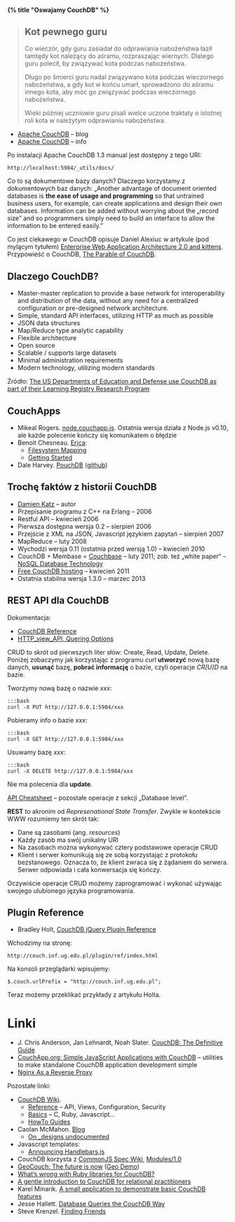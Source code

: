 #### {% title "Oswajamy CouchDB" %}

<blockquote>
 <h2>Kot pewnego guru</h2>
 <p>
  Co wieczór, gdy guru zasiadał do odprawiania nabożeństwa
  łaził tamtędy kot należący do aśramu,
  rozpraszając wiernych.
  Dlatego guru polecił, by związywać kota
  podczas nabożeństwa.
 <p>
  Długo po śmierci guru
  nadal związywano kota
  podczas wieczornego nabożeństwa,
  a gdy kot w końcu umarł,
  sprowadzono do aśramu innego kota,
  aby móc go związywać
  podczas wieczornego nabożeństwa.
 <p>
  Wieki później uczniowie guru
  pisali wielce uczone traktaty
  o istotnej roli kota
  w należytym odprawianiu nabożeństwa.
</blockquote>

* [Apache CouchDB](https://blogs.apache.org/couchdb/) – blog
* [Apache CouchDB](http://couchdb.apache.org/) – info

Po instalacji Apache CouchDB 1.3 manual jest dostępny z tego URI:

    http://localhost:5984/_utils/docs/

Co to są dokumentowe bazy danych?
Dlaczego korzystamy z dokumentowych baz danych:
„Another advantage of document oriented databases is **the ease of
usage and programming** so that untrained business users, for example,
can create applications and design their own databases. Information
can be added without worrying about the „record size” and so
programmers simply need to build an interface to allow the
information to be entered easily.”

Co jest ciekawego w CouchDB opisuje Daniel Alexiuc w artykule
(pod mylącym tytułem) [Enterprise Web Application Architecture 2.0 and
kittens](http://justsomejavaguy.blogspot.com/2010/02/enterprise-web-application-architecture.html).
Przypowieść o CouchDB,
[The Parable of CouchDB](http://www.iriscouch.com/blog/2011/06/the-parable-of-couchdb).


## Dlaczego CouchDB?

* Master-master replication to provide a base network for
  interoperability and distribution of the data, without any need for
  a centralized configuration or pre-designed network architecture.
* Simple, standard API interfaces, utilizing HTTP as much as possible
* JSON data structures
* Map/Reduce type analytic capability
* Flexible architecture
* Open source
* Scalable / supports large datasets
* Minimal administration requirements
* Modern technology, utilizing modern standards

Źródło:
[The US Departments of Education and Defense use CouchDB as part of their Learning Registry Research Program](http://www.couchbase.com/case-studies/learningregistry)


## CouchApps

* Mikeal Rogers.
  [node.couchapp.js](https://github.com/mikeal/node.couchapp.js).
  Ostatnia wersja działa z Node.js v0.10, ale każde polecenie kończy się
  komunikatem o błędzie
* Benoit Chesneau.
  [Erica](https://github.com/benoitc/erica):
  - [Filesystem Mapping](http://couchapp.org/page/filesystem-mapping)
  - [Getting Started](http://www.couchapp.org/page/getting-started)
* Dale Harvey.
  [PouchDB](http://pouchdb.com/) ([github](https://github.com/daleharvey/pouchdb))


## Trochę faktów z historii CouchDB

* [Damien Katz](http://damienkatz.net/) – autor
* Przepisanie programu z C++ na Erlang – 2006
* Restful API – kwiecień 2006
* Pierwsza dostępna wersja 0.2 – sierpień 2006
* Przejście z XML na JSON, Javascript językiem zapytań – sierpień 2007
* MapReduce – luty 2008
* Wychodzi wersja 0.11 (ostatnia przed wersją 1.0) – kwiecień 2010
* CouchDB + Membase = [Couchbase](http://blog.couchbase.com/hello-couchbase) – luty 2011;
  zob. też „white paper“ –
  [NoSQL Database Technology](http://www.couchbase.com/sites/default/files/uploads/all/whitepapers/NoSQL-Whitepaper.pdf)
* [Free CouchDB hosting](http://www.iriscouch.com/) – kwiecień 2011
* Ostatnia stabilna wersja 1.3.0 – marzec 2013


## REST API dla CouchDB

Dokumentacja:

* [CouchDB Reference](http://wiki.apache.org/couchdb/Reference)
* [HTTP_view_API, Quering Options](http://wiki.apache.org/couchdb/HTTP_view_API#Querying_Options)

CRUD to skrót od pierwszych liter słów: Create, Read, Update, Delete.
Poniżej zobaczymy jak korzystając z programu *curl*
**utworzyć** nową bazę danych, **usunąć** bazę, **pobrać informację** o bazie,
czyli operacje *CR[U]D* na bazie.

Tworzymy nową bazę o nazwie *xxx*:

    :::bash
    curl -X PUT http://127.0.0.1:5984/xxx

Pobieramy info o bazie *xxx*:

    :::bash
    curl -X GET http://127.0.0.1:5984/xxx

Usuwamy bazę *xxx*:

    :::bash
    curl -X DELETE http://127.0.0.1:5984/xxx

Nie ma polecenia dla **update**.

[API Cheatsheet](http://wiki.apache.org/couchdb/API_Cheatsheet) –
pozostałe operacje z sekcji „Database level”.

**REST** to akronim od *Represenational State Transfer*.
Zwykle w kontekście WWW rozumiemy ten skrót tak:

* Dane są zasobami (ang. *resources*)
* Każdy zasób ma swój unikalny URI
* Na zasobach można wykonywać cztery podstawowe operacje CRUD
* Klient i serwer komunikują się ze sobą korzystając z protokołu
  bezstanowego. Oznacza to, że klient zwraca się z żądaniem do
  serwera. Serwer odpowiada i cała konwersacja się kończy.

Oczywiście operacje CRUD możemy zaprogramować i wykonać
używając swojego ulubionego języka programowania.


## Plugin Reference

* Bradley Holt,
  [CouchDB jQuery Plugin Reference](http://bradley-holt.com/2011/07/couchdb-jquery-plugin-reference/)

Wchodzimy na stronę:

    http://couch.inf.ug.edu.pl/plugin/ref/index.html

Na konsoli przeglądarki wpisujemy:

    $.couch.urlPrefix = "http://couch.inf.ug.edu.pl";

Teraz możemy przeklikać przykłady z artykułu Holta.


# Linki

* J. Chris Anderson, Jan Lehnardt, Noah Slater.
  [CouchDB: The Definitive Guide][couchdb]
* [CouchApp.org: Simple JavaScript Applications with CouchDB](http://couchapp.org/page/index) –
  utilities to make standalone CouchDB application development simple
* [Nginx As a Reverse Proxy](http://wiki.apache.org/couchdb/Nginx_As_a_Reverse_Proxy)

<!--
Cykl artykułów, Jan Lehnardt. *What’s new in CouchDB*:

* Part 1: [Nice URLs with Rewrite Rules and Virtual Hosts](http://blog.couchbase.com/what%E2%80%99s-new-apache-couchdb-011-%E2%80%94-part-one-nice-urls-rewrite-rules-and-virtual-hosts)
* Part 2: [Views; JOINs Redux, Raw Collation for Speed](http://blog.couchbase.com/what%E2%80%99s-new-apache-couchdb-011-%E2%80%94-part-two-views-joins-redux-raw-collation-speed)
* Part 3: [New Features in Replication](http://blog.couchbase.com/what%E2%80%99s-new-apache-couchdb-011-%E2%80%94-part-three-new-features-replication)
* Part 4: [Security’n stuff: Users, Authentication, Authorisation and Permissions](http://blog.couchbase.com/what%E2%80%99s-new-couchdb-10-%E2%80%94-part-4-security%E2%80%99n-stuff-users-authentication-authorisation-and-permissions)
-->

Pozostałe linki:

* [CouchDB Wiki][couchdb wiki].
   * [Reference](http://wiki.apache.org/couchdb/Reference) – API, Views, Configuration, Security
   * [Basics](http://wiki.apache.org/couchdb/Basics) – C, Ruby, Javascript…
   * [HowTo Guides](http://wiki.apache.org/couchdb/How-To_Guides)
* Caolan McMahon. [Blog](http://caolanmcmahon.com/)
   * [On _designs undocumented](http://caolanmcmahon.com/posts/on__designs_undocumented/)
* Javascript templates:
   * [Announcing Handlebars.js](http://yehudakatz.com/2010/09/09/announcing-handlebars-js/)
* CouchDB korzysta z [CommonJS Spec Wiki](http://wiki.commonjs.org/wiki/CommonJS),
  [Modules/1.0](http://wiki.commonjs.org/wiki/Modules/1.0)
* [GeoCouch: The future is now](http://vmx.cx/cgi-bin/blog/index.cgi/geocouch-the-future-is-now:2010-05-03:en,CouchDB,Python,Erlang,geo) ([Geo Demo](http://vmx.iriscouch.com/blocks/_design/geodemo/index.html))
* [What’s wrong with Ruby libraries for CouchDB?](http://gist.github.com/503660)
* [A gentle introduction to CouchDB for relational practitioners](http://www.xaprb.com/blog/2010/09/07/a-gentle-introduction-to-couchdb-for-relational-practitioners/)
* Karel Minarik.
  [A small application to demonstrate basic CouchDB features](http://github.com/karmi/couchdb-showcase)
* Jesse Hallett. [Database Queries
  the CouchDB Way](http://sitr.us/2009/06/30/database-queries-the-couchdb-way.html)
* Steve Krenzel. [Finding Friends](http://stevekrenzel.com/articles/finding-friends)


[couchdb wiki]: http://wiki.apache.org/couchdb/ "Couchdb Wiki"
[couchdb]: http://guide.couchdb.org/ "CouchDB: The Definitive Guide"
